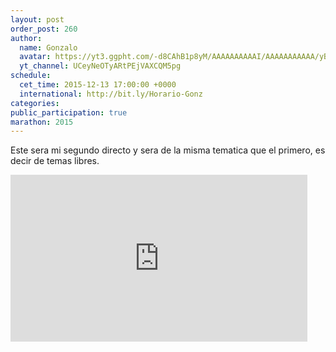 ```yaml
---
layout: post
order_post: 260
author:
  name: Gonzalo
  avatar: https://yt3.ggpht.com/-d8CAhB1p8yM/AAAAAAAAAAI/AAAAAAAAAAA/yB7Yue1TjKE/s88-c-k-no/photo.jpg
  yt_channel: UCeyNeOTyARtPEjVAXCQM5pg
schedule:
  cet_time: 2015-12-13 17:00:00 +0000
  international: http://bit.ly/Horario-Gonz
categories:
public_participation: true
marathon: 2015
---
```

Este sera mi segundo directo y sera de la misma tematica que el primero, es decir de temas libres.

<iframe width="475" height="267" src="https://www.youtube.com/embed/JP7YeYr0HE0" frameborder="0" allowfullscreen></iframe>
